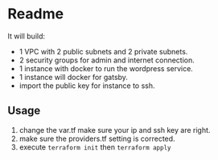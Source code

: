 # Readme

It will build:
- 1 VPC with 2 public subnets and 2 private subnets.
- 2 security groups for admin and internet connection.
- 1 instance with docker to run the wordpress service.
- 1 instance will docker for gatsby.
- import the public key for instance to ssh.

## Usage
1. change the var.tf make sure your ip and ssh key are right.
2. make sure the providers.tf setting is corrected.
3. execute `terraform init` then `terraform apply`
